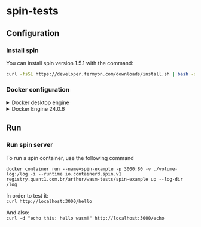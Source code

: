 # spin-tests

## Configuration

### Install spin

You can install spin version 1.5.1 with the command:

```bash
curl -fsSL https://developer.fermyon.com/downloads/install.sh | bash -s -- -v v1.5.1 | sudo mv spin /usr/bin
```

### Docker configuration

<details>
<summary> Docker desktop engine </summary>

#### Docker Desktop Engine

The easiest way to run the images is to use docker-desktop.

Wasm workloads require the containerd image store feature to be turned on. If you’re not already using the containerd image store, then pre-existing images and containers will be inaccessible.

- Open the Docker Desktop Settings.  
- Go to Features in development and then select the Beta features tab.
- Check the following checkboxes:  
    - Use containerd for storing and pulling images
    - Enable Wasm
- Select Apply & restart to save the settings.
- In the confirmation dialog, select Install to install the Wasm runtimes.

Docker Desktop downloads and installs the following runtimes that you can use to run Wasm workloads:

- io.containerd.slight.v1
- io.containerd.spin.v1
- io.containerd.wasmedge.v1
- io.containerd.wasmtime.v1

</details>

<details>
<summary> Docker Engine 24.0.6</summary>

#### Docker Engine 24.0.6

Go to file /etc/docker/daemon.json and add this inside it's command block:

```bash
  "features": {
    "containerd-snapshotter": true
  }
```

> You need to add a "," in the end of the line before "features": line.

If that file doest exists, then you create it and paste inside:

```bash
{
  "features": {
    "containerd-snapshotter": true
  }
}
```

Then you want to restart docker.service.

</details>

## Run

### Run spin server

To run a spin container, use the following command

```docker container run --name=spin-example -p 3000:80 -v ./volume-log:/log -i --runtime io.containerd.spin.v1 registry.quant1.com.br/arthur/wasm-tests/spin-example up --log-dir /log```

In order to test it:  
```curl http://localhost:3000/hello```

And also:  
```curl -d "echo this: hello wasm!" http://localhost:3000/echo```
